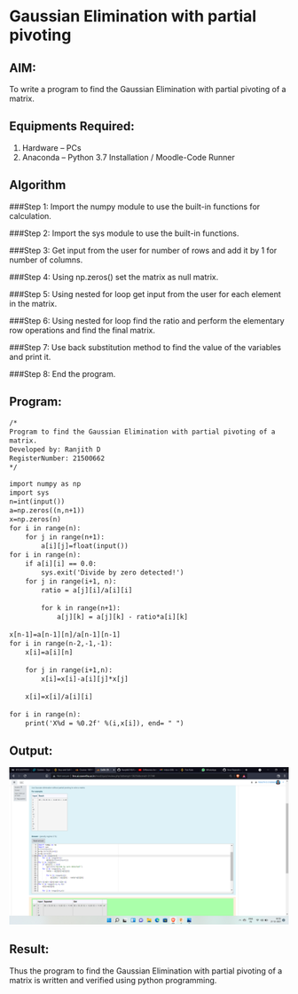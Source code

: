 # Gaussian Elimination with partial pivoting

## AIM:
To write a program to find the Gaussian Elimination with partial pivoting of a matrix.

## Equipments Required:
1. Hardware – PCs
2. Anaconda – Python 3.7 Installation / Moodle-Code Runner

## Algorithm
###Step 1:
Import the numpy module to use the built-in functions for calculation.

###Step 2:
Import the sys module to use the built-in functions.

###Step 3:
Get input from the user for number of rows and add it by 1 for number of columns.

###Step 4:
Using np.zeros() set the matrix as null matrix.

###Step 5:
Using nested for loop get input from the user for each element in the matrix.

###Step 6:
Using nested for loop find the ratio and perform the elementary row operations and find the final matrix.

###Step 7:
Use back substitution method to find the value of the variables and print it.

###Step 8:
End the program.
## Program:
```
/*
Program to find the Gaussian Elimination with partial pivoting of a matrix.
Developed by: Ranjith D
RegisterNumber: 21500662
*/
```
~~~
import numpy as np
import sys 
n=int(input())
a=np.zeros((n,n+1))
x=np.zeros(n)
for i in range(n):
    for j in range(n+1):
        a[i][j]=float(input())
for i in range(n):
    if a[i][i] == 0.0:
        sys.exit('Divide by zero detected!')
    for j in range(i+1, n):
        ratio = a[j][i]/a[i][i]
        
        for k in range(n+1):
            a[j][k] = a[j][k] - ratio*a[i][k]
            
x[n-1]=a[n-1][n]/a[n-1][n-1]
for i in range(n-2,-1,-1):
    x[i]=a[i][n]
    
    for j in range(i+1,n):
        x[i]=x[i]-a[i][j]*x[j]
        
    x[i]=x[i]/a[i][i]

for i in range(n):
    print('X%d = %0.2f' %(i,x[i]), end= " ")
~~~

## Output:
![gaussian elimination](https://github.com/RanjithD18/Gaussian/blob/main/Screenshot%20(30).png?raw=true)


## Result:
Thus the program to find the Gaussian Elimination with partial pivoting of a matrix is written and verified using python programming.


